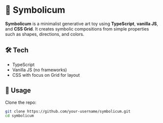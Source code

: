 # 🌌 Symbolicum

**Symbolicum** is a minimalist generative art toy using **TypeScript**, **vanilla JS**, and **CSS Grid**. It creates symbolic compositions from simple properties such as shapes, directions, and colors.

## 🛠 Tech

- TypeScript
- Vanilla JS (no frameworks)
- CSS with focus on Grid for layout

## 🚀 Usage

Clone the repo:

```bash
git clone https://github.com/your-username/symbolicum.git
cd symbolicum
